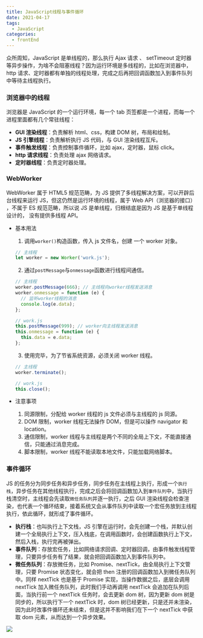 ```yaml
---
title: JavaScript线程与事件循环
date: 2021-04-17
tags:
  - JavaScript
categories:
  - frontEnd
---
```


众所周知，JavaScript 是单线程的，那么执行 Ajax 请求 、 setTimeout 定时器等异步操作，为啥不会阻塞线程？因为运行环境是多线程的，比如在浏览器中，http 请求、定时器都有单独的线程处理，完成之后再把回调函数加入到事件队列中等待主线程执行。

<!-- more -->

### 浏览器中的线程

浏览器是 JavaScript 的一个运行环境，每一个 tab 页签都是一个进程，而每一个进程里面都有几个常驻线程：

- **GUI 渲染线程**：负责解析 html、css，构建 DOM 树，布局和绘制。
- **JS 引擎线程**：负责解析执行 JS 代码，与 GUI 渲染线程互斥。
- **事件触发线程**：负责控制事件循环，比如 ajax，定时器，鼠标 click。
- **http 请求线程**：负责处理 ajax 网络请求。
- **定时器线程**：负责定时器处理。

### WebWorker

WebWorker 属于 HTML5 规范范畴，为 JS 提供了多线程解决方案，可以开辟后台线程来运行 JS，但这仍然是运行环境的线程，属于 Web API（浏览器的接口） ，不属于 ES 规范范畴，所以说 JS 是单线程，归根结底是因为 JS 是基于单线程设计的， 没有提供多线程 API。

- 基本用法

  1. 调用`worker()`构造函数，传入 js 文件名，创建 一个 worker 对象。

  ```js
  // 主线程
  let worker = new Worker('work.js');
  ```

  2. 通过`postMessage`与`onmessage`函数进行线程间通信。

  ```js
  // 主线程
  worker.postMessage(666); // 主线程向worker线程发送消息
  worker.onmessage = function (e) {
    // 监听worker线程的消息
    console.log(e.data);
  };

  // work.js
  this.postMessage(999); // worker向主线程发送消息
  this.onmessage = function (e) {
    this.data = e.data;
  };
  ```

  3. 使用完毕，为了节省系统资源，必须关闭 worker 线程。

  ```js
  // 主线程
  worker.terminate();

  // work.js
  this.close();
  ```

- 注意事项
  1. 同源限制，分配给 worker 线程的 js 文件必须与主线程的 js 同源。
  2. DOM 限制，worker 线程无法操作 DOM，但是可以操作 navigator 和 location。
  3. 通信限制，worker 线程与主线程是两个不同的全局上下文，不能直接通信，只能通过消息完成。
  4. 脚本限制，worker 线程不能读取本地文件，只能加载网络脚本。

### 事件循环

JS 的任务分为同步任务和异步任务，同步任务在主线程上执行，形成一个`执行栈`，异步任务在其他线程执行，完成之后会将回调函数加入到`事件队列`中，当执行栈清空时，主线程会先读取`微任务队列`并逐一执行，之后 GUI 渲染线程会检查渲染，也代表一个循环结束，接着系统又会从事件队列中读取一个宏任务放到主线程执行，依此循环，就形成了事件循环。

- **执行栈**：也叫执行上下文栈，JS 引擎在运行时，会先创建一个栈，并默认创建一个全局执行上下文，压入栈底，在调用函数时，会创建函数执行上下文，然后入栈，执行完再被弹出。
- **事件队列**：存放宏任务，比如网络请求回调、定时器回调，由事件触发线程管理，只要异步任务有了结果，就会把回调函数加入到事件队列中。
- **微任务队列**：存放微任务，比如 Promise、nextTick，由全局执行上下文管理，只要 Promise 状态变化，就会把 then 注册的回调函数加入到微任务队列中。同样 nextTick 也是基于 Promise 实现，当操作数据之后，底层会调用 nextTick 加入微任务队列，此时我们手动再调用 nextTick 会追加在队列后面，当执行前一个 nextTick 任务时，会去更新 dom 树，因为更新 dom 树是同步的，所以执行下一个 nextTick 时，dom 树已经更新，只是还并未渲染，因为此时改事件循环还未结束，但是这并不影响我们在下一个 nextTick 中获取 dom 元素，从而达到一个异步效果。

![](https://img-blog.csdnimg.cn/20200821150047814.png#pic_center)
